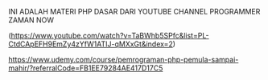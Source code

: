 INI ADALAH MATERI PHP DASAR DARI YOUTUBE CHANNEL PROGRAMMER ZAMAN NOW

(https://www.youtube.com/watch?v=TaBWhb5SPfc&list=PL-CtdCApEFH9EmZy4zYfW1ATIJ-qMXxGt&index=2)

https://www.udemy.com/course/pemrograman-php-pemula-sampai-mahir/?referralCode=FB1EE79284AE417D17C5